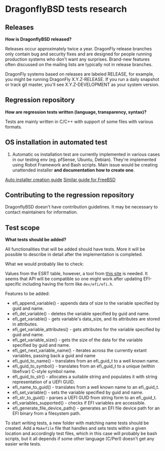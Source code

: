 # DragonflyBSD tests research

## Releases

**How is DragonflyBSD released?**

Releases occur approximately twice a year. DragonFly release branches only
contain bug and security fixes and are designed for people running production
systems who don't want any surprises. Brand-new features often discussed on
the mailing lists are typically not in release branches.

DragonFly systems based on releases are labeled RELEASE, for example, you
might be running DragonFly X.Y.Z-RELEASE. If you run a daily snapshot or
track git master, you'll see X.Y.Z-DEVELOPMENT as your system version.

## Regression repository

**How are regression tests written (language, transparency, syntax)?**

Tests are mainly written in C/C++ with support of some files with various
formats.

## OS installation in automated test

1. Automatic os installation test are currently implemented in various cases
in our testing env (eg. pfSense, Ubuntu, Debian). They're implemented using
Robot Framework and Bash scripts. Main issue would be creating unattended
installer __and documentation how to create one__.

[Auto installer creation guide](https://umbriel.fr/blog/DragonFly_BSD_autoinstall.html)
[Similar guide for FreeBSD](https://www.freebsd.org/cgi/man.cgi?bsdinstall(8))

## Contributing to the regression repository

DragonflyBSD doesn't have contribution guidelines. It may be necessary to
contact maintainers for information.

## Test scope

**What tests should be added?**

All functionalities that will be added should have tests. More it will be
possible to describe in detail after the implementation is completed.

What we would probably like to check:

Values ​​from the ESRT table, however, a tool from
[this site](https://reviews.freebsd.org/rG24f398e7a153a05a7e94ae8dd623e2b6d28d94eb)
is needed. It seems that API will be compatible so one might work after updating
EFI-specific including having the form like `dev/efi/efi.h`.

Features to be added:

* efi_append_variable() - appends data of size to the variable specified by guid
and name.
* efi_del_variable() - deletes the variable specified by guid and name.
* efi_get_variable() - gets variable's data_size, and its attributes are stored
in attributes.
* efi_get_variable_attributes() - gets attributes for the variable specified by
guid and name.
* efi_get_variable_size() - gets the size of the data for the variable specified
by guid and name.
* efi_get_next_variable_name() - iterates across the currently extant variables,
passing back a guid and name
* efi_guid_to_name() - translates from an efi_guid_t to a well known name.
* efi_guid_to_symbol() - translates from an efi_guid_t to a unique
(within libefivar) C-style symbol name.
* efi_guid_to_str() - allocates a suitable string and populates it with string
representation of a UEFI GUID.
* efi_name_to_guid() - translates from a well known name to an efi_guid_t.
* efi_set_variable() - sets the variable specified by guid and name.
* efi_str_to_guid() - parses a UEFI GUID from string form to an efi_guid_t.
* efi_variables_supported() - checks if EFI variables are accessible.
* efi_generate_file_device_path() - generates an EFI file device path for an EFI
binary from a filesystem path.

To start writing tests, a new folder with matching name tests should be created.
Add a `Makefile` file that handles and sets tests within a given location
and accordingly test files, which in this case will probably be bash scripts,
but it all depends if some other language (C/Perl) doesn't get any easier
write tests.
